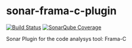 # sonar-frama-c-plugin
[![Build Status](https://api.travis-ci.org/CfrancCyrille/sonar-frama-c-plugin.svg)](https://travis-ci.org/CfrancCyrille/sonar-frama-c-plugin)
[![SonarQube Coverage](https://sonarcloud.io/api/badges/gate?key=fr.cnes.sonarqube.plugins:sonar-frama-c-plugin)](https://sonarcloud.io/dashboard?id=fr.cnes.sonarqube.plugins%3Asonar-frama-c-plugin)

Sonar Plugin for the code analysys tool: Frama-C
